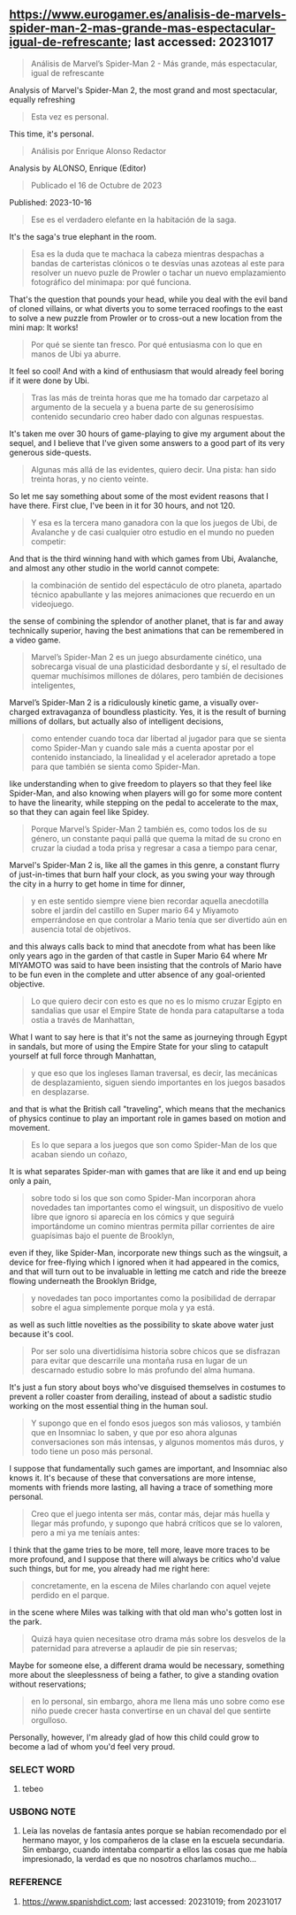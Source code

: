 ## https://www.eurogamer.es/analisis-de-marvels-spider-man-2-mas-grande-mas-espectacular-igual-de-refrescante; last accessed: 20231017

> Análisis de Marvel’s Spider-Man 2 - Más grande, más espectacular, igual de refrescante

Analysis of Marvel's Spider-Man 2, the most grand and most spectacular, equally refreshing

> Esta vez es personal.

This time, it's personal.

> Análisis por Enrique Alonso Redactor

Analysis by ALONSO, Enrique (Editor)

> Publicado el 16 de Octubre de 2023

Published: 2023-10-16

> Ese es el verdadero elefante en la habitación de la saga. 

It's the saga's true elephant in the room.

> Esa es la duda que te machaca la cabeza mientras despachas a bandas de carteristas clónicos o te desvías unas azoteas al este para resolver un nuevo puzle de Prowler o tachar un nuevo emplazamiento fotográfico del minimapa: por qué funciona. 

That's the question that pounds your head, while you deal with the evil band of cloned villains, or what diverts you to some terraced roofings to the east to solve a new puzzle from Prowler or to cross-out a new location from the mini map: It works!

> Por qué se siente tan fresco. Por qué entusiasma con lo que en manos de Ubi ya aburre. 

It feel so cool! And with a kind of enthusiasm that would already feel boring if it were done by Ubi.

> Tras las más de treinta horas que me ha tomado dar carpetazo al argumento de la secuela y a buena parte de su generosísimo contenido secundario creo haber dado con algunas respuestas. 

It's taken me over 30 hours of game-playing to give my argument about the sequel, and I believe that I've given some answers to a good part of its very generous side-quests.

> Algunas más allá de las evidentes, quiero decir. Una pista: han sido treinta horas, y no ciento veinte. 

So let me say something about some of the most evident reasons that I have there. First clue, I've been in it for 30 hours, and not 120.

> Y esa es la tercera mano ganadora con la que los juegos de Ubi, de Avalanche y de casi cualquier otro estudio en el mundo no pueden competir: 

And that is the third winning hand with which games from Ubi, Avalanche, and almost any other studio in the world cannot compete:

> la combinación de sentido del espectáculo de otro planeta, apartado técnico apabullante y las mejores animaciones que recuerdo en un videojuego. 

the sense of combining the splendor of another planet, that is far and away technically superior, having the best animations that can be remembered in a video game.

> Marvel’s Spider-Man 2 es un juego absurdamente cinético, una sobrecarga visual de una plasticidad desbordante y sí, el resultado de quemar muchísimos millones de dólares, pero también de decisiones inteligentes, 

Marvel’s Spider-Man 2 is a ridiculously kinetic game, a visually over-charged extravaganza of boundless plasticity. Yes, it is the result of burning millions of dollars, but actually also of intelligent decisions,

> como entender cuando toca dar libertad al jugador para que se sienta como Spider-Man y cuando sale más a cuenta apostar por el contenido instanciado, la linealidad y el acelerador apretado a tope para que también se sienta como Spider-Man. 

like understanding when to give freedom to players so that they feel like Spider-Man, and also knowing when players will go for some more content to have the linearity, while stepping on the pedal to accelerate to the max, so that they can again feel like Spidey.

 
> Porque Marvel’s Spider-Man 2 también es, como todos los de su género, un constante paqui pallá que quema la mitad de su crono en cruzar la ciudad a toda prisa y regresar a casa a tiempo para cenar, 

Marvel's Spider-Man 2 is, like all the games in this genre, a constant flurry of just-in-times that burn half your clock, as you swing your way through the city in a hurry to get home in time for dinner,

> y en este sentido siempre viene bien recordar aquella anecdotilla sobre el jardín del castillo en Super mario 64 y Miyamoto emperrándose en que controlar a Mario tenía que ser divertido aún en ausencia total de objetivos. 

and this always calls back to mind that anecdote from what has been like only years ago in the garden of that castle in Super Mario 64 where Mr MIYAMOTO was said to have been insisting that the controls of Mario have to be fun even in the complete and utter absence of any goal-oriented objective.

> Lo que quiero decir con esto es que no es lo mismo cruzar Egipto en sandalias que usar el Empire State de honda para catapultarse a toda ostia a través de Manhattan, 

What I want to say here is that it's not the same as journeying through Egypt in sandals, but more of using the Empire State for your sling to catapult yourself at full force through Manhattan,

> y que eso que los ingleses llaman traversal, es decir, las mecánicas de desplazamiento, siguen siendo importantes en los juegos basados en desplazarse. 

and that is what the British call "traveling", which means that the mechanics of physics continue to play an important role in games based on motion and movement.

> Es lo que separa a los juegos que son como Spider-Man de los que acaban siendo un coñazo, 

It is what separates Spider-man with games that are like it and end up being only a pain,

> sobre todo si los que son como Spider-Man incorporan ahora novedades tan importantes como el wingsuit, un dispositivo de vuelo libre que ignoro si aparecía en los cómics y que seguirá importándome un comino mientras permita pillar corrientes de aire guapísimas bajo el puente de Brooklyn, 

even if they, like Spider-Man, incorporate new things such as the wingsuit, a device for free-flying which I ignored when it had appeared in the comics, and that will turn out to be invaluable in letting me catch and ride the breeze flowing underneath the Brooklyn Bridge,

> y novedades tan poco importantes como la posibilidad de derrapar sobre el agua simplemente porque mola y ya está. 

as well as such little novelties as the possibility to skate above water just because it's cool.

> Por ser solo una divertidísima historia sobre chicos que se disfrazan para evitar que descarrile una montaña rusa en lugar de un descarnado estudio sobre lo más profundo del alma humana. 

It's just a fun story about boys who've disguised themselves in costumes to prevent a roller coaster from derailing, instead of about a sadistic studio working on the most essential thing in the human soul.

> Y supongo que en el fondo esos juegos son más valiosos, y también que en Insomniac lo saben, y que por eso ahora algunas conversaciones son más intensas, y algunos momentos más duros, y todo tiene un poso más personal. 

I suppose that fundamentally such games are important, and Insomniac also knows it. It's because of these that conversations are more intense, moments with friends more lasting, all having a trace of something more personal.

> Creo que el juego intenta ser más, contar más, dejar más huella y llegar más profundo, y supongo que habrá críticos que se lo valoren, pero a mi ya me teníais antes: 

I think that the game tries to be more, tell more, leave more traces to be more profound, and I suppose that there will always be critics who'd value such things, but for me, you already had me right here:

> concretamente, en la escena de Miles charlando con aquel vejete perdido en el parque. 

in the scene where Miles was talking with that old man who's gotten lost in the park.

> Quizá haya quien necesitase otro drama más sobre los desvelos de la paternidad para atreverse a aplaudir de pie sin reservas; 

Maybe for someone else, a different drama would be necessary, something more about the sleeplessness of being a father, to give a standing ovation without reservations;

> en lo personal, sin embargo, ahora me llena más uno sobre como ese niño puede crecer hasta convertirse en un chaval del que sentirte orgulloso. 

Personally, however, I'm already glad of how this child could grow to become a lad of whom you'd feel very proud.

### SELECT WORD

1) tebeo

### USBONG NOTE

1) Leía las novelas de fantasía antes porque se habían recomendado por el hermano mayor, y los compañeros de la clase en la escuela secundaria. Sin embargo, cuando intentaba compartir a ellos las cosas que me había impresionado, la verdad es que no nosotros charlamos mucho...


### REFERENCE

1) https://www.spanishdict.com; last accessed: 20231019; from 20231017
